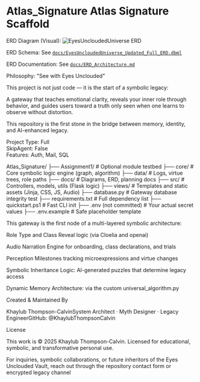 # Atlas_Signature Atlas Signature Scaffold


 ERD Diagram (Visual):
![EyesUncloudedUniverse ERD](docs/EyesUncloudedUniverse_ERD.png)

 ERD Schema:
See [`docs/EyesUncloudedUniverse_Updated_Full_ERD.dbml`](docs/EyesUncloudedUniverse_Updated_Full_ERD.dbml)

 ERD Documentation:
See [`docs/ERD_Architecture.md`](docs/ERD_Architecture.md)


Philosophy: "See with Eyes Unclouded"

This project is not just code — it is the start of a symbolic legacy:

A gateway that teaches emotional clarity, reveals your inner role through behavior,
and guides users toward a truth only seen when one learns to observe without distortion.

This repository is the first stone in the bridge between memory, identity, and AI-enhanced legacy.



Project Type: Full  
SkipAgent:    False  
Features:     Auth, Mail, SQL

Atlas_Signature/
├── Assignment1/              # Optional module testbed
├── core/                     # Core symbolic logic engine (graph, algorithm)
├── data/                     # Logs, virtue trees, role paths
├── docs/                     # Diagrams, ERD, planning docs
├── src/                      # Controllers, models, utils (Flask logic)
├── views/                    # Templates and static assets (Jinja, CSS, JS, Audio)
├── database.py              # Gateway database integrity test
├── requirements.txt          # Full dependency list
├── quickstart.ps1            # Fast CLI init
├── .env (not committed)      # Your actual secret values
├── .env.example              # Safe placeholder template

This gateway is the first node of a multi-layered symbolic architecture:

Role Type and Class Reveal logic (via Cloelia and openai)

Audio Narration Engine for onboarding, class declarations, and trials

Perception Milestones tracking microexpressions and virtue changes

Symbolic Inheritance Logic: AI-generated puzzles that determine legacy access

Dynamic Memory Architecture: via the custom universal_algorithm.py

Created & Maintained By

Khaylub Thompson-CalvinSystem Architect · Myth Designer · Legacy EngineerGitHub: @KhaylubThompsonCalvin

License

This work is © 2025 Khaylub Thompson-Calvin. Licensed for educational, symbolic, and transformative personal use.

For inquiries, symbolic collaborations, or future inheritors of the Eyes Unclouded Vault, reach out through the repository contact form or encrypted legacy channel
